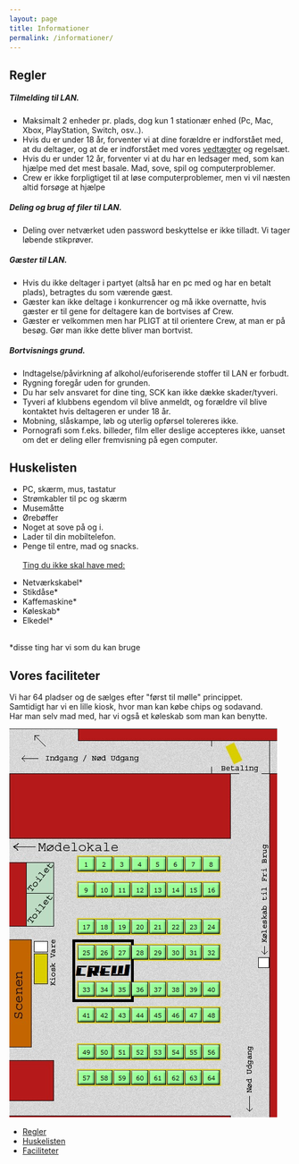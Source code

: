 ```yaml
---
layout: page
title: Informationer
permalink: /informationer/
---
```



<div id="regler" class="section scrollspy"><h2>Regler</h2><h5>Tilmelding til LAN.</h5><ul><li>Maksimalt 2 enheder pr. plads, dog kun 1 stationær enhed (Pc, Mac, Xbox, PlayStation, Switch, osv..).</li><li>Hvis du er under 18 &aring;r, forventer vi at dine for&aelig;ldre er indforst&aring;et med, at du deltager, og at de er indforst&aring;et med vores <a href="http://little-beet.cloudvent.net/om-skjern-computer-klub/#rules">vedt&aelig;gter</a> og regels&aelig;t.</li><li>Hvis du er under 12 &aring;r, forventer vi at du har en ledsager med, som kan hj&aelig;lpe med det mest basale. Mad, sove, spil og computerproblemer.</li><li>Crew er ikke forpligtiget til at løse computerproblemer, men vi vil næsten altid forsøge at hjælpe</li></ul><h5>Deling og brug af filer til LAN.</h5><ul><li>Deling over netv&aelig;rket uden password beskyttelse er ikke tilladt. Vi tager l&oslash;bende stikpr&oslash;ver.</li></ul><h5>G&aelig;ster til LAN.</h5><ul><li>Hvis du ikke deltager i partyet (alts&aring; har en pc med og har en betalt plads), betragtes du som v&aelig;rende g&aelig;st.</li><li>G&aelig;ster kan ikke deltage i konkurrencer og m&aring; ikke overnatte, hvis g&aelig;ster er til gene for deltagere kan de bortvises af Crew.</li><li>G&aelig;ster er velkommen men har PLIGT at til orientere Crew, at man er p&aring; bes&oslash;g. Gør man ikke dette bliver man bortvist.</li></ul><h5>Bortvisnings grund.</h5><ul><li>Indtagelse/p&aring;virkning af alkohol/euforiserende stoffer til LAN er forbudt.</li><li>Rygning foreg&aring;r uden for grunden.</li><li>Du har selv ansvaret for dine ting, SCK kan ikke d&aelig;kke skader/tyveri. <li>Tyveri af klubbens egendom vil blive anmeldt, og for&aelig;ldre vil blive kontaktet hvis deltageren er under 18 &aring;r.</li></li><li>Mobning, sl&aring;skampe, l&oslash;b og uterlig opf&oslash;rsel tolereres ikke.</li><li>Pornografi som f.eks. billeder, film eller deslige accepteres ikke, uanset om det er deling eller fremvisning p&aring; egen computer.</li></ul>

</div>

<div id="huskelisten" class="section scrollspy"><h2>Huskelisten</h2><ul><li>PC, sk&aelig;rm, mus, tastatur</li><li>Str&oslash;mkabler til pc og sk&aelig;rm</li><li>Musem&aring;tte</li><li>&Oslash;reb&oslash;ffer</li><li>Noget at sove p&aring; og i.</li><li>Lader til din mobiltelefon.</li><li>Penge til entre, mad og snacks.<br /><br /><u>Ting du ikke skal have med:</u></li></ul><ul><li>Netv&aelig;rkskabel*</li><li>Stikd&aring;se*</li><li>Kaffemaskine*</li><li>K&oslash;leskab*</li><li>Elkedel*</li></ul><p><br />*disse ting har vi som du kan bruge</p><h2>Vores faciliteter</h2><p>Vi har 64 pladser og de s&aelig;lges efter "f&oslash;rst til m&oslash;lle" princippet.<br />Samtidigt har vi en lille kiosk, hvor man kan k&oslash;be chips og sodavand.<br />Har man selv mad med, har vi ogs&aring; et k&oslash;leskab som man kan benytte.
<br />

<div id="faciliteter" class="section scrollspy">
    <div class="row">
        <div class="col s12 m12 l6">
            <img src="/uploads/versions/105d405a25919ad6f2c4f5e381342c40---x----480-695x---.png" alt="" height="695" width="480" />
        </div>
    </div>
</div>

<ul class="section table-of-contents">
    <li><a href="#regler">Regler</a></li>
    <li><a href="#huskelisten">Huskelisten</a></li>
    <li><a href="#faciliteter">Faciliteter</a></li>
</ul>

